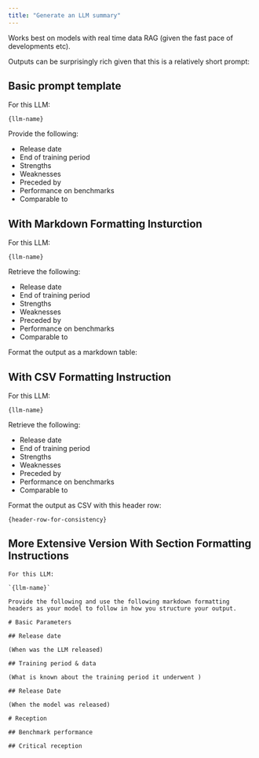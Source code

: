 ```yaml
---
title: "Generate an LLM summary"
---
```


Works best on models with real time data RAG (given the fast pace of developments etc).

Outputs can be surprisingly rich given that this is a relatively short prompt:

## Basic prompt template

For this LLM: 

`{llm-name}`

Provide the following:

- Release date
- End of training period
- Strengths
- Weaknesses
- Preceded by
- Performance on benchmarks
- Comparable to

## With Markdown Formatting Insturction

For this LLM: 

`{llm-name}`

Retrieve the following:

- Release date
- End of training period
- Strengths
- Weaknesses
- Preceded by
- Performance on benchmarks
- Comparable to

Format the output as a markdown table:

## With CSV Formatting Instruction

For this LLM: 

`{llm-name}`

Retrieve the following:

- Release date
- End of training period
- Strengths
- Weaknesses
- Preceded by
- Performance on benchmarks
- Comparable to

Format the output as CSV with this header row:

`{header-row-for-consistency}`

## More Extensive Version With Section Formatting Instructions

```text
For this LLM: 

`{llm-name}`

Provide the following and use the following markdown formatting headers as your model to follow in how you structure your output.

# Basic Parameters

## Release date

(When was the LLM released)

## Training period & data

(What is known about the training period it underwent )

## Release Date

(When the model was released)

# Reception

## Benchmark performance

## Critical reception 
```

